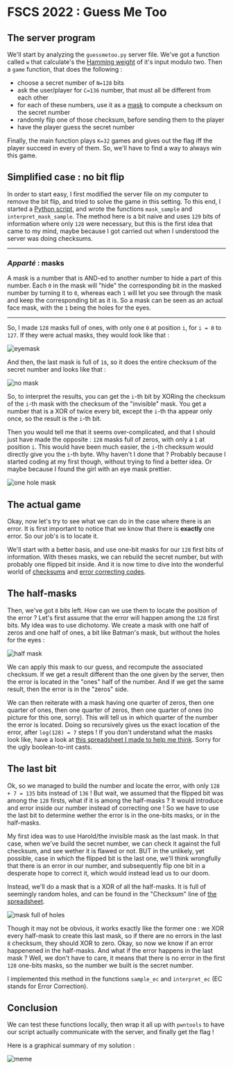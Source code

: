 # FSCS 2022 : Guess Me Too

## The server program

We'll start by analyzing the `guessmetoo.py` server file. We've got a function called `w` that calculate's the [Hamming weight](https://en.wikipedia.org/wiki/Hamming_weight) of it's input modulo two. Then a `game` function, that does the following :
- choose a secret number of `N=128` bits
- ask the user/player for `C=136` number, that must all be different from each other
- for each of these numbers, use it as a [mask](https://en.wikipedia.org/wiki/Mask_(computing)) to compute a checksum on the secret number
- randomly flip one of those checksum, before sending them to the player
- have the player guess the secret number

Finally, the main function plays `K=32` games and gives out the flag iff the player succeed in every of them. So, we'll have to find a way to always win this game.

## Simplified case : no bit flip

In order to start easy, I first modified the server file on my computer to remove the bit flip, and tried to solve the game in this setting. To this end, I started a [Python script](attack.py), and wrote the functions `mask_sample` and `interpret_mask_sample`. The method here is a bit naive and uses `129` bits of information where only `128` were necessary, but this is the first idea that came to my mind, maybe because I got carried out when I understood the server was doing checksums.

--- 

### *Apparté* : masks

A mask is a number that is AND-ed to another number to hide a part of this number. Each `0` in the mask will "hide" the corresponding bit in the masked number by turning it to `0`, whereas each `1` will let you see through the mask and keep the corresponding bit as it is. So a mask can be seen as an actual face mask, with the `1` being the holes for the eyes.

---

So, I made `128` masks full of ones, with only one `0` at position `i`, for `i = 0` to `127`. If they were actual masks, they would look like that :

![eyemask](cacheOeil.jpg)

And then, the last mask is full of `1`s, so it does the entire checksum of the secret number and looks like that :

![no mask](hidethepainharold.jpg)

So, to interpret the results, you can get the `i`-th bit by XORing the checksum of the `i`-th mask with the checksum of the "invisible" mask. You get a number that is a XOR of twice every bit, except the `i`-th tha appear only once, so the result is the `i`-th bit.

Then you would tell me that it seems over-complicated, and that I should just have made the opposite : `128` masks full of zeros, with only a `1` at position `i`. This would have been much easier, the `i`-th checksum would directly give you the `i`-th byte. Why haven't I done that ? Probably because I started coding at my first though, without trying to find a better idea. Or maybe because I found the girl with an eye mask prettier.

![one hole mask](masqueUnTrou.jpg)

## The actual game

Okay, now let's try to see what we can do in the case where there is an error. It is first important to notice that we know that there is **exactly** one error. So our job's is to locate it.

We'll start with a better basis, and use one-bit masks for our `128` first bits of information. With theses masks, we can rebuild the secret number, but with probably one flipped bit inside. And it is now time to dive into the wonderful world of [checksums](https://en.wikipedia.org/wiki/Checksum) and [error correcting codes](https://en.wikipedia.org/wiki/Error_detection).

## The half-masks

Then, we've got `8` bits left. How can we use them to locate the position of the error ? Let's first assume that the error will happen among the `128` first bits. My idea was to use dichotomy. We create a mask with one half of zeros and one half of ones, a bit like Batman's mask, but without the holes for the eyes :

![half mask](halfMask.jpg)

We can apply this mask to our guess, and recompute the associated checksum. If we get a result different than the one given by the server, then the error is located in the "ones" half of the number. And if we get the same result, then the error is in the "zeros" side.

We can then reiterate with a mask having one quarter of zeros, then one quarter of ones, then one quarter of zeros, then one quarter of ones (no picture for this one, sorry). This will tell us in which quarter of the number the error is located.
Doing so recursively gives us the exact location of the error, after `log(128) = 7` steps ! If you don't understand what the masks look like, have a look at [this spreadsheet I made to help me think](masks.ods). Sorry for the ugly boolean-to-int casts.

## The last bit

Ok, so we managed to build the number and locate the error, with only `128 + 7 = 135` bits instead of `136` ! But wait, we assumed that the flipped bit was among the `128` firsts, what if it is among the half-masks ? It would introduce and error inside our number instead of correcting one ! So we have to use the last bit to determine wether the error is in the one-bits masks, or in the half-masks.

My first idea was to use Harold/the invisible mask as the last mask. In that case, when we've build the secret number, we can check it against the full checksum, and see wether it is flawed or not. BUT in the unlikely, yet possible, case in which the flipped bit is the last one, we'll think wrongfully that there is an error in our number, and subsequently flip one bit in a desperate hope to correct it, which would instead lead us to our doom.

Instead, we'll do a mask that is a XOR of all the half-masks. It is full of seemingly random holes, and can be found in the "Checksum" line of  [the spreadsheet](masks.ods).

![mask full of holes](jason-voorhees.jpg)

Though it may not be obvious, it works exactly like the former one : we XOR every half-mask to create this last mask, so if there are no errors in the last `8` checksum, they should XOR to zero.
Okay, so now we know if an error happenened in the half-masks. And what if the error happens in the last mask ? Well, we don't have to care, it means that there is no error in the first `128` one-bits masks, so the number we built is the secret number.

I implemented this method in the functions `sample_ec` and `interpret_ec` (EC stands for Error Correction).

## Conclusion

We can test these functions locally, then wrap it all up with `pwntools` to have our script actually communicate with the server, and finally get the flag !

Here is a graphical summary of my solution :

![meme](meme.png)
